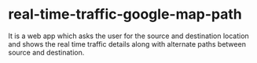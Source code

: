 # real-time-traffic-google-map-path
It is a web app which asks the user for the source and destination location and shows the real time traffic details along with alternate paths between source and destination.
